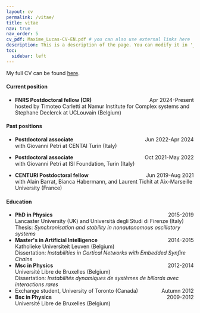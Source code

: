 ```yaml
---
layout: cv
permalink: /vitae/
title: vitae
nav: true
nav_order: 5
cv_pdf: Maxime_Lucas-CV-EN.pdf # you can also use external links here
description: This is a description of the page. You can modify it in '_pages/cv.md'. You can also change or remove the top pdf download button.
toc:
  sidebar: left
---
```


My full CV can be found [here](/assets/cv/Maxime_Lucas-CV-EN.pdf).

#### Current position

- **FNRS Postdoctoral fellow (CR)**<span style="float:right;">Apr 2024-Present</span>   
hosted by Timoteo Carletti at Namur Institute for Complex systems and Stephane Declerck at UCLouvain (Belgium)

#### Past positions

- **Postdoctoral associate**<span style="float:right;">Jun 2022-Apr 2024</span>   
with Giovanni Petri at CENTAI Turin (Italy)

- **Postdoctoral associate**<span style="float:right;">Oct 2021-May 2022</span>   
with Giovanni Petri at ISI Foundation, Turin (Italy)
- **CENTURI Postdoctoral fellow**<span style="float:right;">Jun 2019-Aug 2021</span>   
with Alain Barrat, Bianca Habermann, and Laurent Tichit at Aix-Marseille University (France) 

#### Education

- **PhD in Physics** <span style="float:right;">2015-2019</span>   
Lancaster University (UK) and Università degli Studi di Firenze (Italy)   
Thesis: *Synchronisation and stability in nonautonomous oscillatory systems*
- **Master's in Artificial Intelligence** <span style="float:right;">2014-2015</span>   
Katholieke Universiteit Leuven (Belgium)   
Dissertation: *Instabilities in Cortical Networks with Embedded Synfire Chains*
- **Msc in Physics** <span style="float:right;">2012-2014</span>   
Université Libre de Bruxelles (Belgium)   
Dissertation: *Instabilités dynamiques de systèmes de billards avec interactions rares*
- Exchange student, University of Toronto (Canada) <span style="float:right;">Autumn 2012</span>
- **Bsc in Physics** <span style="float:right;">2009-2012</span>   
Université Libre de Bruxelles (Belgium)
